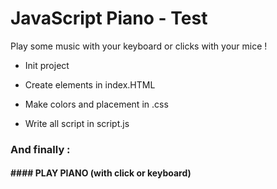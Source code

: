 # JavaScript Piano - Test

Play some music with your keyboard or clicks with your mice !



* Init project

* Create elements in index.HTML

* Make colors and placement in .css

* Write all script in script.js



### And finally :



#### #### PLAY PIANO (with click or keyboard)
